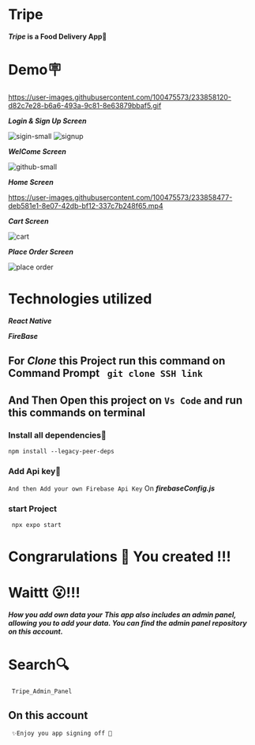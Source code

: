 # Tripe

**_Tripe_ is a Food Delivery App🚚**

 # Demo🪧
 
 https://user-images.githubusercontent.com/100475573/233858120-d82c7e28-b6a6-493a-9c81-8e63879bbaf5.gif

***Login & Sign Up Screen***

![sigin-small](https://user-images.githubusercontent.com/100475573/233858360-e35b9ab1-4cf9-4e4b-ba1b-628ed304bd5a.jpg)
![signup](https://user-images.githubusercontent.com/100475573/233858362-ce5a08c8-f2d5-49b6-a393-fbba5956f4e8.jpg)

 ***WelCome Screen***
 
 
 ![github-small](https://user-images.githubusercontent.com/100475573/233858427-f8ea3d35-60b5-4911-a9ea-e29d21125b22.jpg)
 
  ***Home Screen***
  

https://user-images.githubusercontent.com/100475573/233858477-deb581e1-8e07-42db-bf12-337c7b248f65.mp4


 ***Cart Screen***
 
 
 ![cart](https://user-images.githubusercontent.com/100475573/233858541-faad45f8-ab6e-408f-9145-44bb13baab7a.jpg)
 
 ***Place Order Screen***
 
 
 ![place order](https://user-images.githubusercontent.com/100475573/233858599-3b49fe0c-8246-4b50-ba8a-64c0079f0e3b.jpg)
 
 
 # Technologies utilized
 
 ***React Native***
 
 ***FireBase***
 
 ## For ***Clone*** this Project run this command on Command Prompt ` git clone SSH link`
 
 ## And Then Open this project on `Vs Code` and run this commands on terminal
 
 ### Install all dependencies🫥

 ` npm install --legacy-peer-deps
 `
 
 ### Add Api key🔑
 
 ` And then Add your own Firebase Api Key ` On ***firebaseConfig.js***
 
 ### start Project

 ` npx expo start`
 
# Congrarulations 🎉 You created !!! 
 
# Waittt 😮!!!

***How you add own data your***
***This app also includes an admin panel, allowing you to add your data. You can find the admin panel repository on this account.***


# Search🔍
`
Tripe_Admin_Panel`

## On this account

`
✨Enjoy you app signing off 🫡`
 


 



  
  


